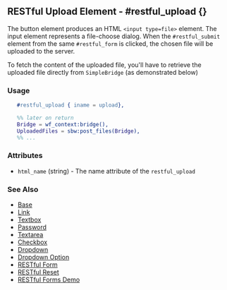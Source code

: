<!-- dash: #restful_upload | Element | ###:Section -->


## RESTful Upload Element - #restful_upload {}

  The button element produces an HTML `<input type=file>` element. The input
  element represents a file-choose dialog.  When the `#restful_submit` element
  from the same `#restful_form` is clicked, the chosen file will be uploaded to
  the server.

  To fetch the content of the uploaded file, you'll have to retrieve the
  uploaded file directly from `SimpleBridge` (as demonstrated below)

### Usage

```erlang
   #restful_upload { iname = upload},

   %% later on return 
   Bridge = wf_context:bridge(),
   UploadedFiles = sbw:post_files(Bridge),
   %% ...
```

### Attributes

   * `html_name` (string) - The name attribute of the `restful_upload` 

### See Also

 *  [Base](./element_base.md)
 *  [Link](./link.md)
 *  [Textbox](./textbox.md)
 *  [Password](./password.md)
 *  [Textarea](./textarea.md)
 *  [Checkbox](./checkbox.md)
 *  [Dropdown](./dropdown.md)
 *  [Dropdown Option](./option.md)
 *  [RESTful Form](./restful_form.md)
 *  [RESTful Reset](./restful_reset.md)
 *  [RESTful Forms Demo](http://nitrogenproject.com/demos/restful)
